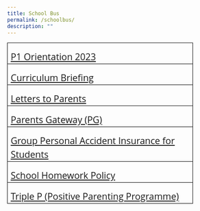 ```yaml
---
title: School Bus
permalink: /schoolbus/
description: ""
---
```

<table class="MsoTableGrid" border="1" cellspacing="0" cellpadding="0" width="434" style="width:325.8pt;border-collapse:collapse;border:none;mso-border-alt:solid windowtext .5pt;
 mso-yfti-tbllook:1184;mso-padding-alt:0cm 5.4pt 0cm 5.4pt"><tbody><tr style="mso-yfti-irow:0;mso-yfti-firstrow:yes;height:6.6pt"><td width="434" style="width:325.8pt;border:solid windowtext 1.0pt;mso-border-alt:
  solid windowtext .5pt;padding:0cm 5.4pt 0cm 5.4pt;height:6.6pt"><p class="MsoNormal" style="margin-bottom:0cm;line-height:150%"><span style="font-size:16.0pt;line-height:150%;font-family:&quot;Open Sans&quot;,sans-serif"><a href="/2023-p1/">P1 Orientation 2023</a></span></p></td></tr><tr style="mso-yfti-irow:1"><td width="434" style="width:325.8pt;border:solid windowtext 1.0pt;border-top:
  none;mso-border-top-alt:solid windowtext .5pt;mso-border-alt:solid windowtext .5pt;
  padding:0cm 5.4pt 0cm 5.4pt"><p class="MsoNormal" style="margin-bottom:0cm;line-height:150%"><span style="font-size:16.0pt;line-height:150%;font-family:&quot;Open Sans&quot;,sans-serif"><a href="/curriculum-briefing/">Curriculum Briefing</a></span></p></td></tr><tr style="mso-yfti-irow:2"><td width="434" style="width:325.8pt;border:solid windowtext 1.0pt;border-top:
  none;mso-border-top-alt:solid windowtext .5pt;mso-border-alt:solid windowtext .5pt;
  padding:0cm 5.4pt 0cm 5.4pt"><p class="MsoNormal" style="margin-bottom:0cm;line-height:150%"><span style="font-size:16.0pt;line-height:150%;font-family:&quot;Open Sans&quot;,sans-serif"><a href="/circulars/">Letters to Parents</a></span></p></td></tr><tr style="mso-yfti-irow:3"><td width="434" style="width:325.8pt;border:solid windowtext 1.0pt;border-top:
  none;mso-border-top-alt:solid windowtext .5pt;mso-border-alt:solid windowtext .5pt;
  padding:0cm 5.4pt 0cm 5.4pt"><p class="MsoNormal" style="margin-bottom:0cm;line-height:150%"><span style="font-size:16.0pt;line-height:150%;font-family:&quot;Open Sans&quot;,sans-serif"><a href="/parents-gateway/">Parents Gateway (PG)</a></span></p></td></tr><tr style="mso-yfti-irow:4"><td width="434" style="width:325.8pt;border:solid windowtext 1.0pt;border-top:
  none;mso-border-top-alt:solid windowtext .5pt;mso-border-alt:solid windowtext .5pt;
  padding:0cm 5.4pt 0cm 5.4pt"><p class="MsoNormal" style="margin-bottom:0cm;line-height:150%"><span style="font-size:16.0pt;line-height:150%;font-family:&quot;Open Sans&quot;,sans-serif"><a href="https://www.income.com.sg/group-insurance-for-schools-and-moe-personnel/group-personal-accident-for-students">Group Personal Accident Insurance for Students</a></span></p></td></tr><tr style="mso-yfti-irow:5"><td width="434" style="width:325.8pt;border:solid windowtext 1.0pt;border-top:
  none;mso-border-top-alt:solid windowtext .5pt;mso-border-alt:solid windowtext .5pt;
  padding:0cm 5.4pt 0cm 5.4pt"><p class="MsoNormal" style="margin-bottom:0cm;line-height:150%"><span style="font-size:16.0pt;line-height:150%;font-family:&quot;Open Sans&quot;,sans-serif"><a href="/school-homework-policy/">School Homework Policy</a></span></p></td></tr><tr style="mso-yfti-irow:6;mso-yfti-lastrow:yes"><td width="434" style="width:325.8pt;border:solid windowtext 1.0pt;border-top:
  none;mso-border-top-alt:solid windowtext .5pt;mso-border-alt:solid windowtext .5pt;
  padding:0cm 5.4pt 0cm 5.4pt"><p class="MsoNormal" style="margin-bottom:0cm;line-height:150%"><span style="font-size:16.0pt;line-height:150%;font-family:&quot;Open Sans&quot;,sans-serif"><a href="/triple-p/">Triple P (Positive Parenting Programme)</a></span></p></td></tr></tbody></table>